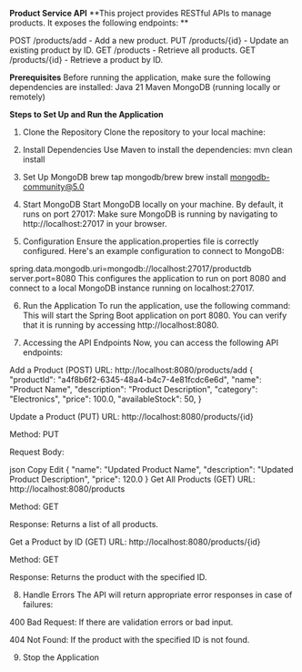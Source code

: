 **Product Service API**
**This project provides RESTful APIs to manage products. It exposes the following endpoints:
**

POST /products/add - Add a new product.
PUT /products/{id} - Update an existing product by ID.
GET /products - Retrieve all products.
GET /products/{id} - Retrieve a product by ID.

**Prerequisites**
Before running the application, make sure the following dependencies are installed:
Java 21
Maven
MongoDB (running locally or remotely)

**Steps to Set Up and Run the Application**
1. Clone the Repository
Clone the repository to your local machine:

2. Install Dependencies
Use Maven to install the dependencies:
mvn clean install

3. Set Up MongoDB
brew tap mongodb/brew
brew install mongodb-community@5.0

4. Start MongoDB
Start MongoDB locally on your machine. By default, it runs on port 27017:
Make sure MongoDB is running by navigating to http://localhost:27017 in your browser.

5. Configuration
Ensure the application.properties file is correctly configured. Here's an example configuration to connect to MongoDB:

spring.data.mongodb.uri=mongodb://localhost:27017/productdb
server.port=8080
This configures the application to run on port 8080 and connect to a local MongoDB instance running on localhost:27017.

6. Run the Application
To run the application, use the following command:
This will start the Spring Boot application on port 8080. You can verify that it is running by accessing http://localhost:8080.

7. Accessing the API Endpoints
Now, you can access the following API endpoints:

Add a Product (POST)
URL: http://localhost:8080/products/add
{
  "productId": "a4f8b6f2-6345-48a4-b4c7-4e81fcdc6e6d",
  "name": "Product Name",
  "description": "Product Description",
  "category": "Electronics",
  "price": 100.0,
  "availableStock": 50,
}

Update a Product (PUT)
URL: http://localhost:8080/products/{id}

Method: PUT

Request Body:

json
Copy
Edit
{
  "name": "Updated Product Name",
  "description": "Updated Product Description",
  "price": 120.0
}
Get All Products (GET)
URL: http://localhost:8080/products

Method: GET

Response: Returns a list of all products.

Get a Product by ID (GET)
URL: http://localhost:8080/products/{id}

Method: GET

Response: Returns the product with the specified ID.

8. Handle Errors
The API will return appropriate error responses in case of failures:

400 Bad Request: If there are validation errors or bad input.

404 Not Found: If the product with the specified ID is not found.

9. Stop the Application

